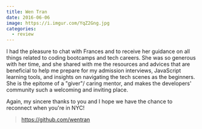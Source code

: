 ```yaml
---
title: Wen Tran
date: 2016-06-06
image: https://i.imgur.com/YqZ2Gng.jpg
categories:
  - review
---
```


I had the pleasure to chat with Frances and to receive her guidance on all things related to coding bootcamps and tech careers. She was so generous with her time, and she shared with me the resources and advices that are beneficial to help me prepare for my admission interviews, JavaScript learning tools, and insights on navigating the tech scenes as the beginners. She is the epitome of a "giver"/ caring mentor, and makes the developers' community such a welcoming and inviting place.

Again, my sincere thanks to you and I hope we have the chance to reconnect when you're in NYC!

> https://github.com/wentran
